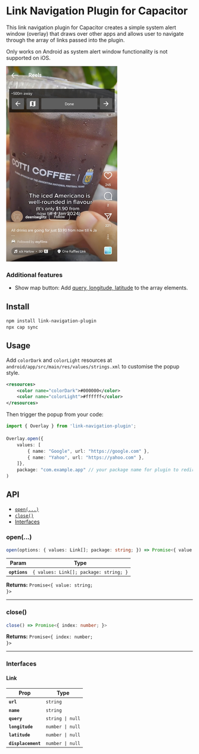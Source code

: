 # Link Navigation Plugin for Capacitor

This link navigation plugin for Capacitor creates a simple system alert window (overlay) that draws over other apps and allows user to navigate through the array of links passed into the plugin.

Only works on Android as system alert window functionality is not supported on iOS.

<img src="https://github.com/huishun98/link-navigation-plugin/blob/main/assets/Example.jpg?raw%253Dtrue" alt="demo.jpg" width="300" />


### Additional features
* Show map button: Add [query, longitude, latitude](#interfaces) to the array elements.

## Install

```bash
npm install link-navigation-plugin
npx cap sync
```

## Usage
Add `colorDark` and `colorLight` resources at `android/app/src/main/res/values/strings.xml` to customise the popup style.

```xml
<resources>
    <color name="colorDark">#000000</color>
    <color name="colorLight">#ffffff</color>
</resources>
```

Then trigger the popup from your code:

```typescript
import { Overlay } from 'link-navigation-plugin';

Overlay.open({ 
    values: [
        { name: "Google", url: "https://google.com" },
        { name: "Yahoo", url: "https://yahoo.com" },
    ]},
    package: "com.example.app" // your package name for plugin to redirect back to
)
```

## API

<docgen-index>

* [`open(...)`](#open)
* [`close()`](#close)
* [Interfaces](#interfaces)

</docgen-index>

<docgen-api>
<!--Update the source file JSDoc comments and rerun docgen to update the docs below-->

### open(...)

```typescript
open(options: { values: Link[]; package: string; }) => Promise<{ value: string; }>
```

| Param         | Type                                              |
| ------------- | ------------------------------------------------- |
| **`options`** | <code>{ values: Link[]; package: string; }</code> |

**Returns:** <code>Promise&lt;{ value: string; }&gt;</code>

--------------------


### close()

```typescript
close() => Promise<{ index: number; }>
```

**Returns:** <code>Promise&lt;{ index: number; }&gt;</code>

--------------------


### Interfaces


#### Link

| Prop               | Type                        |
| ------------------ | --------------------------- |
| **`url`**          | <code>string</code>         |
| **`name`**         | <code>string</code>         |
| **`query`**        | <code>string \| null</code> |
| **`longitude`**    | <code>number \| null</code> |
| **`latitude`**     | <code>number \| null</code> |
| **`displacement`** | <code>number \| null</code> |

</docgen-api>
